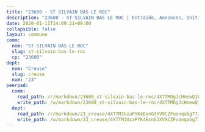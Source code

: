 ```yaml
---
title: "23600 - ST SILVAIN BAS LE ROC"
description: "23600 - ST SILVAIN BAS LE ROC | Entraide, Annonces, Initiatives"
date: 2020-01-11T14:09:21+09:00
collapsible: false
layout: commune
comm:
  nom: "ST SILVAIN BAS LE ROC"
  slug: st-silvain-bas-le-roc
  cp: "23600"
dept:
  nom: "Creuse"
  slug: creuse
  num: "23"
peerpad:
  comm:
    read_path: /r/markdown/23600_st-silvain-bas-le-roc/4XTTMDgJcHmewQ1EuFJ77p36hx5C1hMQhmTAmsZrmfwATwXdM
    write_path: /w/markdown/23600_st-silvain-bas-le-roc/4XTTMDgJcHmewQ1EuFJ77p36hx5C1hMQhmTAmsZrmfwATwXdM-K3TgUiyFRy1cYAs8xeq4t5aSEqQts8iPNwqARqXpjdu1Z4pDSqAPEUGpnveARgjHB7MoMj79eP8pCYG4LCzVrRpk1kXMF2kWQgWU7jKabukGMYhpyxWki1PMBm2EA9BuvVnPD9f9
  dept:
    read_path: /r/markdown/23_creuse/4XTTM3UzaPYK4ExnG3XV9CZFuonqabg77JTNiqvJ5MQS23jj7
    write_path: /w/markdown/23_creuse/4XTTM3UzaPYK4ExnG3XV9CZFuonqabg77JTNiqvJ5MQS23jj7-K3TgUKE86JxR4JSYXC5aZe6fqBSBprUrmaVFUW2jmdnpHS2xDyA3bckVFWgGTEWFg2GMkYcK4FztBw3HJgWqQMWmUjaPRWNNPUiVES6qbqTDLs9pxQ3uHzULq9XSj5J8FTp6MDn1
---
```


